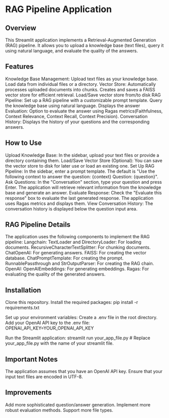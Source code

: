 # RAG Pipeline Application

## Overview
This Streamlit application implements a Retrieval-Augmented Generation (RAG) pipeline. It allows you to upload a knowledge base (text files), query it using natural language, and evaluate the quality of the answers.

## Features
Knowledge Base Management:
Upload text files as your knowledge base.
Load data from individual files or a directory.
Vector Store:
Automatically processes uploaded documents into chunks.
Creates and saves a FAISS vector store for efficient retrieval.
Load/Save vector store from/to disk
RAG Pipeline:
Set up a RAG pipeline with a customizable prompt template.
Query the knowledge base using natural language.
Displays the answer
Evaluation:
Option to evaluate the answer using Ragas metrics(Faithfulness, Context Relevance, Context Recall, Context Precision).
Conversation History:
Displays the history of your questions and the corresponding answers.

## How to Use
Upload Knowledge Base:
In the sidebar, upload your text files or provide a directory containing them.
Load/Save Vector Store (Optional):
You can save the vector store to disk for later use or load an existing one.
Set Up RAG Pipeline:
In the sidebar, enter a prompt template. The default is "Use the following context to answer the question: {context} Question: {question}".
Ask Questions:
In the "Conversation" section, type your question and press Enter. The application will retrieve relevant information from the knowledge base and generate an answer.
Evaluate Response:
Check the "Evaluate this response" box to evaluate the last generated response. The application uses Ragas metrics and displays them.
View Conversation History:
The conversation history is displayed below the question input area.

## RAG Pipeline Details
The application uses the following components to implement the RAG pipeline:
Langchain:
TextLoader and DirectoryLoader: For loading documents.
RecursiveCharacterTextSplitter: For chunking documents.
ChatOpenAI: For generating answers.
FAISS: For creating the vector database.
ChatPromptTemplate: For creating the prompt.
RunnablePassthrough and StrOutputParser: For creating the RAG chain.
OpenAI:
OpenAIEmbeddings: For generating embeddings.
Ragas:
For evaluating the quality of the generated answers.

## Installation
Clone this repository.
Install the required packages:
pip install -r requirements.txt


Set up your environment variables:
Create a .env file in the root directory.
Add your OpenAI API key to the .env file:
OPENAI_API_KEY=YOUR_OPENAI_API_KEY


Run the Streamlit application:
streamlit run your_app_file.py # Replace your_app_file.py with the name of your streamlit file.


## Important Notes
The application assumes that you have an OpenAI API key.
Ensure that your input text files are encoded in UTF-8.

## Improvements
Add more sophisticated question/answer generation.
Implement more robust evaluation methods.
Support more file types.
